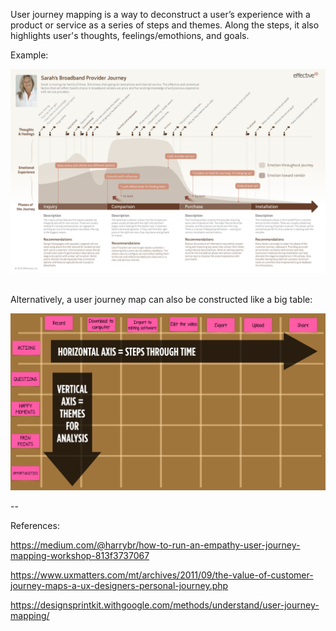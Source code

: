 User journey mapping is a way to deconstruct a user’s experience with a product or service as a series of steps and themes. Along the steps, it also highlights user's thoughts, feelings/emothions, and goals. 

Example:

![User Journey 1](/images/user-journey-1.jpg)

<br>
Alternatively, a user journey map can also be constructed like a big table:

![User Journey 3](/images/user-journey-3.png)

--

References:

https://medium.com/@harrybr/how-to-run-an-empathy-user-journey-mapping-workshop-813f3737067

https://www.uxmatters.com/mt/archives/2011/09/the-value-of-customer-journey-maps-a-ux-designers-personal-journey.php

https://designsprintkit.withgoogle.com/methods/understand/user-journey-mapping/
